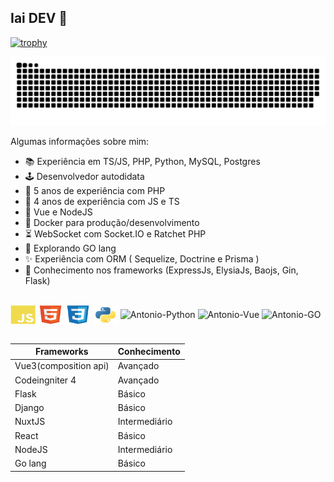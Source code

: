 ## Iai DEV 👋

[![trophy](https://github-profile-trophy.vercel.app/?username=antoniosaints&row=1&column=6&&theme=monokai&margin-w=15)](https://github.com/ryo-ma/github-profile-trophy)

<picture>
  <source
    media="(prefers-color-scheme: dark)"
    srcset="https://raw.githubusercontent.com/antoniosaints/antoniosaints/output/github-contribution-grid-snake-dark.svg"
  />
  <source
    media="(prefers-color-scheme: light)"
    srcset="https://raw.githubusercontent.com/antoniosaints/antoniosaints/output/github-contribution-grid-snake.svg"
  />
  <img
    alt="github contribution grid snake animation"
    src="https://raw.githubusercontent.com/antoniosaints/antoniosaints/output/github-contribution-grid-snake.svg"
  />
</picture>

Algumas informações sobre mim:

- 📚 Experiência em TS/JS, PHP, Python, MySQL, Postgres
- 🕹️ Desenvolvedor autodidata
- 👾 5 anos de experiência com PHP
- 💛 4 anos de experiência com JS e TS
- 💚 Vue e NodeJS
- 💙 Docker para produção/desenvolvimento
- ⏳ WebSocket com Socket.IO e Ratchet PHP
- 📙 Explorando GO lang
- ✨ Experiência com ORM ( Sequelize, Doctrine e Prisma )
- 📃 Conhecimento nos frameworks (ExpressJs, ElysiaJs, Baojs, Gin, Flask)

<div dir="auto"><br>
  <img align="center" alt="Rafa-Js" height="30" width="40" src="https://raw.githubusercontent.com/devicons/devicon/master/icons/javascript/javascript-plain.svg" style="max-width: 100%;">

  <img align="center" alt="Antonio-HTML" height="30" width="40" src="https://raw.githubusercontent.com/devicons/devicon/master/icons/html5/html5-original.svg" style="max-width: 100%;">
  <img align="center" alt="Antonio-CSS" height="30" width="40" src="https://raw.githubusercontent.com/devicons/devicon/master/icons/css3/css3-original.svg" style="max-width: 100%;">
  <img align="center" alt="Antonio-Python" height="30" width="40" src="https://raw.githubusercontent.com/devicons/devicon/master/icons/python/python-original.svg" style="max-width: 100%;">
  <img align="center" alt="Antonio-Python" height="30" width="40" src="https://www.php.net/images/logos/new-php-logo.svg" style="max-width: 100%;">
  <img align="center" alt="Antonio-Vue" height="30" width="40" src="https://upload.wikimedia.org/wikipedia/commons/f/f1/Vue.png" style="max-width: 100%;">
  <img align="center" alt="Antonio-GO" height="30" width="40" src="https://upload.wikimedia.org/wikipedia/commons/0/05/Go_Logo_Blue.svg" style="max-width: 100%;">

</div>

<br>

|Frameworks|Conhecimento|
|----------|------------|
|Vue3(composition api)|Avançado|
|Codeingniter 4|Avançado|
|Flask|Básico|
|Django|Básico|
|NuxtJS|Intermediário|
|React|Básico|
|NodeJS|Intermediário|
|Go lang|Básico|
